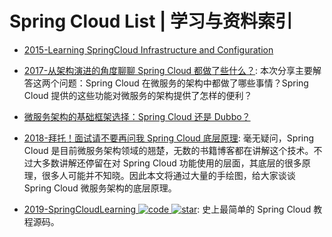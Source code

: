 # Spring Cloud List | 学习与资料索引

- [2015-Learning SpringCloud Infrastructure and Configuration](https://www.javacodegeeks.com/2015/06/learning-spring-cloud-infrastructure-and-configuration.html)

- [2017-从架构演进的角度聊聊 Spring Cloud 都做了些什么？](https://mp.weixin.qq.com/s/MNBGWjm-QJtbVnD7tlaufQ): 本次分享主要解答这两个问题：Spring Cloud 在微服务的架构中都做了哪些事情？Spring Cloud 提供的这些功能对微服务的架构提供了怎样的便利？

- [微服务架构的基础框架选择：Spring Cloud 还是 Dubbo？](http://blog.didispace.com/microservice-framework/)

- [2018-拜托！面试请不要再问我 Spring Cloud 底层原理](https://mp.weixin.qq.com/s/bfqTQ8JB59dEKi8IuE4YOw): 毫无疑问，Spring Cloud 是目前微服务架构领域的翘楚，无数的书籍博客都在讲解这个技术。不过大多数讲解还停留在对 Spring Cloud 功能使用的层面，其底层的很多原理，很多人可能并不知晓。因此本文将通过大量的手绘图，给大家谈谈 Spring Cloud 微服务架构的底层原理。

- [2019-SpringCloudLearning ![code](https://martrix-usa.oss-accelerate.aliyuncs.com/logo/code.svg) ![star](https://img.shields.io/github/stars/forezp/SpringCloudLearning)](https://github.com/forezp/SpringCloudLearning): 史上最简单的 Spring Cloud 教程源码。
